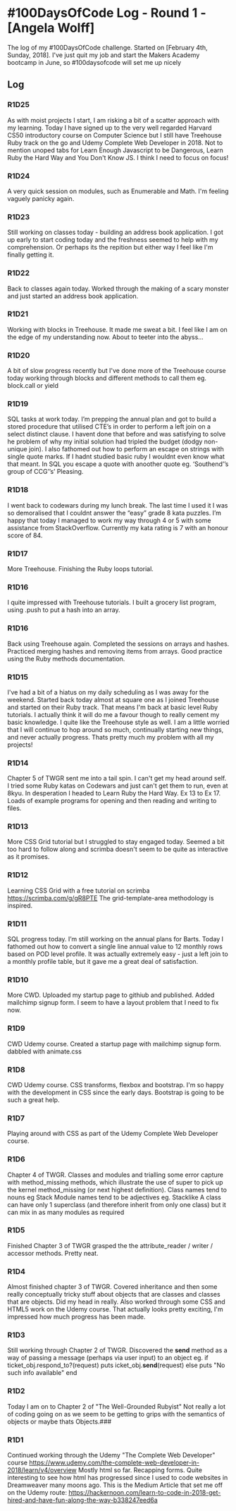 # #100DaysOfCode Log - Round 1 - [Angela Wolff]

The log of my #100DaysOfCode challenge. Started on [February 4th, Sunday, 2018].
I've just quit my job and start the Makers Academy bootcamp in June, so #100daysofcode will set me up nicely

## Log

### R1D25
As with moist projects I start, I am risking a bit of a scatter approach with my learning. Today I have signed up to the very well regarded Harvard CS50 introductory course on Computer Science but I still have Treehouse Ruby track on the go and Udemy Complete Web Developer in 2018. Not to mention unoped tabs for Learn Enough Javascript to be Dangerous, Learn Ruby the Hard Way and You Don't Know JS. I think I need to focus on focus!

### R1D24
A very quick session on modules, such as Enumerable and Math. I'm feeling vaguely panicky again.

### R1D23
Still working on classes today - building an address book application. I got up early to start coding today and the freshness seemed to help with my comprehension. Or perhaps its the repition but either way I feel like I'm finally getting it.

### R1D22
Back to classes again today. Worked through the making of a scary monster and just started an address book application.

### R1D21
Working with blocks in Treehouse. It made me sweat a bit. I feel like I am on the edge of my understanding now. About to teeter into the abyss...

### R1D20
A bit of slow progress recently but I've done more of the Treehouse course today working through blocks and different methods to call them eg. block.call or yield

### R1D19
SQL tasks at work today. I’m prepping the annual plan and got to build a stored procedure that utilised CTE’s in order to perform a left join on a select distinct clause. I havent done that before and was satisfying to solve he problem of why my initial solution had tripled the budget (dodgy non-unique join). 
I also fathomed out how to perform an escape on strings with single quote marks. If I hadnt studied basic ruby I wouldnt even know what that meant. In SQL you escape a quote with anoother quote eg. ‘Southend’’s group of CCG’’s’
Pleasing. 

### R1D18
I went back to codewars during my lunch break. The last time I used it I was so demoralised that I couldnt answer the “easy” grade 8 kata puzzles. I’m happy that today I managed to work my way through 4 or 5 with some assistance from StackOverflow. Currently my kata rating is 7 with an honour score of 84. 

### R1D17
More Treehouse. Finishing the Ruby loops tutorial.

### R1D16
I quite impressed with Treehouse tutorials. I built a grocery list program, using .push to put a hash into an array.

### R1D16
Back using Treehouse again. Completed the sessions on arrays and hashes. Practiced merging hashes and removing items from arrays. Good practice using the Ruby methods documentation.

### R1D15
I've had a bit of a hiatus on my daily scheduling as I was away for the weekend. Started back today almost at square one as I joined Treehouse and started on their Ruby track. That means I'm back at basic level Ruby tutorials. I actually think it will do me a favour though to really cement my basic knowledge. I quite like the Treehouse style as well.
I am a little worried that I will continue to hop around so much, continually starting new things, and never actually progress. Thats pretty much my problem with all my projects!

### R1D14
Chapter 5 of TWGR sent me into a tail spin. I can't get my head around self. I tried some Ruby katas on Codewars and just can't get them to run, even at 8kyu. In desperation I headed to Learn Ruby the Hard Way. Ex 13 to Ex 17.
Loads of example programs for opening and then reading and writing to files.

### R1D13
More CSS Grid tutorial but I struggled to stay engaged today. Seemed a bit too hard to follow along and scrimba doesn't seem to be quite as interactive as it promises.

### R1D12
Learning CSS Grid with a free tutorial on scrimba https://scrimba.com/g/gR8PTE
The grid-template-area methodology is inspired.

### R1D11
SQL progress today. I’m still working on the annual plans for Barts. Today I fathomed out how to convert a single line annual value to 12 monthly rows based on POD level profile. It was actually extremely easy - just a left join to a monthly profile table, but it gave me a great deal of satisfaction. 

### R1D10
More CWD. Uploaded my startup page to githiub and published.
Added mailchimp signup form.
I seem to have a layout problem that I need to fix now.

### R1D9
CWD Udemy course. Created a startup page with mailchimp signup form. dabbled with animate.css

### R1D8
CWD Udemy course. CSS transforms, flexbox and bootstrap. I'm so happy with the development in CSS since the early days. Bootstrap is going to be such a great help.

### R1D7
Playing around with CSS as part of the Udemy Complete Web Developer course.

### R1D6 
Chapter 4 of TWGR. Classes and modules and trialling some error capture with method_missing methods, which illustrate the use of super to pick up the kernel method_missing (or next highest definition).
Class names tend to nouns eg Stack
Module names tend to be adjectives eg. Stacklike
A class can have only 1 superclass (and therefore inherit from only one class) but it can mix in as many modules as required

### R1D5
Finished Chapter 3 of TWGR grasped the the attribute_reader / writer / accessor methods. Pretty neat.

### R1D4
Almost finished chapter 3 of TWGR. Covered inheritance and then some really conceptually tricky stuff about objects that are classes and classes that are objects. Did my head in really.
Also worked through some CSS and HTML5 work on the Udemy course. That actually looks pretty exciting, I'm impressed how much progress has been made.

### R1D3
Still working through Chapter 2 of TWGR.
Discovered the __send__ method as a way of passing a message (perhaps via user input) to an object
eg.
  if ticket_obj.respond_to?(request)
    puts icket_obj.__send__(request)
  else
    puts "No such info available"
  end

### R1D2
Today I am on to Chapter 2 of "The Well-Grounded Rubyist"
Not really a lot of coding going on as we seem to be getting to grips with the semantics of objects or maybe thats Objects.### 

### R1D1 
Continued working through the Udemy "The Complete Web Developer" course
https://www.udemy.com/the-complete-web-developer-in-2018/learn/v4/overview
Mostly html so far. Recapping forms. Quite interesting to see how html has progressed since I used to code websites in Dreamweaver many moons ago.
This is the Medium Article that set me off on the Udemy route:
https://hackernoon.com/learn-to-code-in-2018-get-hired-and-have-fun-along-the-way-b338247eed6a




  


